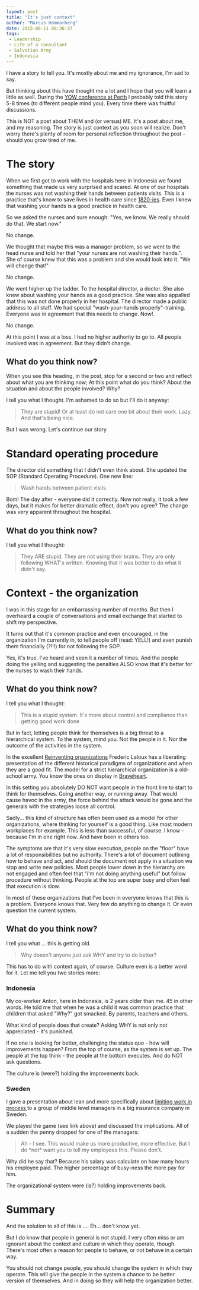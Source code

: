 ```yaml
---
layout: post
title: "It's just context"
author: "Marcus Hammarberg"
date: 2015-06-11 08:36:37
tags:
 - Leadership
 - Life of a consultant
 - Salvation Army
 - Indonesia
---
```


I have a story to tell you. It's mostly about me and my ignorance, I'm sad to say. 

But thinking about this have thought me a lot and I hope that you will learn a little as well. During the [YOW conference at Perth](http://west.yowconference.com.au/) I probably told this story 5-8 times (to different people mind you). Every time there was fruitful discussions. 

This is NOT a post about THEM and (or versus) ME. It's a post about me, and my reasoning. The story is just context as you soon will realize. Don't worry there's plenty of room for personal reflection throughout the post - should you grow tired of me. 

<a name='more'></a>

# The story
When we first got to work with the hospitals here in Indonesia we found something that made us very surprised and scared. At one of our hospitals the nurses was not washing their hands between patients visits. This is a practice that's know to save lives in health care since [1820-ies](https://explorable.com/semmelweis-germ-theory). Even I knew that washing your hands is a good practice in health care.  

So we asked the nurses and sure enough: "Yes, we know. We really should do that. We start now."

No change. 

We thought that maybe this was a manager problem, so we went to the head nurse and told her that "your nurses are not washing their hands.". She of course knew that this was a problem and she would look into it. "We will change that!"

No change. 

We went higher up the ladder. To the hospital director, a doctor. She also knew about washing your hands as a good practice. She was also appalled that this was not done properly in her hospital. The director made a public address to all staff. We had special "wash-your-hands properly"-training. Everyone was in agreement that this needs to change. Now!. 

No change. 

At this point I was at a loss. I had no higher authority to go to. All people involved was in agreement. But they didn't change. 

## What do you think now?

When you see this heading, in the post, stop for a second or two and reflect about what you are thinking now; At this point what do you think? About the situation and about the people involved? Why?  

I tell you what I thought. I'm ashamed to do so but I'll do it anyway: 

<blockquote>
	They are stupid! Or at least do not care one bit about their work. Lazy. And that's being nice.
</blockquote>

But I was wrong. Let's continue our story

# Standard operating procedure

The director did something that I didn't even think about. She updated the SOP (Standard Operating Procedure). One new line: 

<blockquote>Wash hands between patient visits</blockquote>

Bom! The day after - everyone did it correctly. Now not really, it took a few days, but it makes for better dramatic effect, don't you agree? The change was very apparent throughout the hospital. 

## What do you think now?

I tell you what I thought:

<blockquote>They ARE stupid. They are not using their brains. They are only following WHAT's written. Knowing that it was better to do what it didn't say.</blockquote>

# Context - the organization

I was in this stage for an embarrassing number of months. But then I overheard a couple of conversations and email exchange that started to shift my perspective. 

It turns out that it's common practice and even encouraged, in the organization I'm currently in, to tell people off (read: YELL!) and even punish them financially (?!!!) for not following the SOP. 

Yes, it's true. I've heard and seen it a number of times. And the people doing the yelling and suggesting the penalties ALSO know that it's better for the nurses to wash their hands. 

## What do you think now? 

I tell you what I thought: 

<blockquote>This is a stupid system. It's more about control and compliance than getting good work done</blockquote>

But in fact, letting people think for themselves is a big threat to a hierarchical system. To the system, mind you. Not the people in it. Nor the outcome of the activities in the system. 

In the excellent [Reinventing organizations](http://www.reinventingorganizations.com/) Frederic Laloux has a liberating presentation of the different historical paradigms of organizations and when they are a good fit. The model for a strict hierarchical organization is a old-school army. You know the ones on display in [Braveheart](https://www.youtube.com/watch?v=v2XXXIf97sg). 

In this setting you absolutely DO NOT want people in the front line to start to think for themselves. Going another way, or running away. That would cause havoc in the army, the force behind the attack would be gone and the generals with the strategies loose all control. 

Sadly... this kind of structure has often been used as a model for other organizations, where thinking for yourself is a good thing. Like most modern workplaces for example. This is less than successful, of course. I know - because I'm in one right now. And have been in others too. 

The symptoms are that it's very slow execution, people on the "floor" have a lot of responsibilities but no authority.  There's a lot of document outlining how to behave and act, and should the document not apply in a situation we stop and write new policies. 
Most people lower down in the hierarchy are not engaged and often feel that "i'm not doing anything useful" but follow procedure without thinking. People at the top are super busy and often feel that execution is slow. 

In most of these organizations that I've been in everyone knows that this is a problem. Everyone knows that. Very few do anything to change it. Or even question the current system.

## What do you think now?

I tell you what ... this is getting old.

<blockquote>Why doesn't anyone just ask WHY and try to do better?</blockquote>

This has to do with context again, of course. Culture even is a better word for it. Let me tell you two stories more:

### Indonesia
My co-worker Anton, here in Indonesia, is 2 years older than me. 45 in other words. He told me that when he was a child it was common practice that children that asked "Why?" got smacked. By parents, teachers and others. 

What kind of people does that create? Asking WHY is not only not appreciated - it's punished.

If no one is looking for better, challenging the status quo - how will improvements happen? From the top of course, as the system is set up. The people at the top think - the people at the bottom executes. And do NOT ask questions.

The culture is (were?) holding the improvements back. 

### Sweden
I gave a presentation about lean and more specifically about [limiting work in process ](https://www.slideshare.net/marcusoftnet/pass-the-pennies-lean-game-simulation) to a group of middle level managers in a big insurance company in Sweden. 

We played the game (see link above) and discussed the implications. All of a sudden the penny dropped for one of the managers: 

<blockquote>Ah - I see. This would make us more productive, more effective. But I do *not* want you to tell my employees this. Please don't.</blockquote>

Why did he say that? Because his salary was calculate on how many hours his employee paid. The higher percentage of busy-ness the more pay for him. 

The organizational system were (is?) holding improvements back.

# Summary
And the solution to all of this is .... Eh... don't know yet. 

But I do know that people in general is not stupid. I very often miss or am ignorant about the context and culture in which they operate, though. There's most often a reason for people to behave, or not behave in a certain way. 

You should not change people, you should change the system in which they operate. This will give the people in the system a chance to be better version of themselves. And in doing so they will help the organization better. 